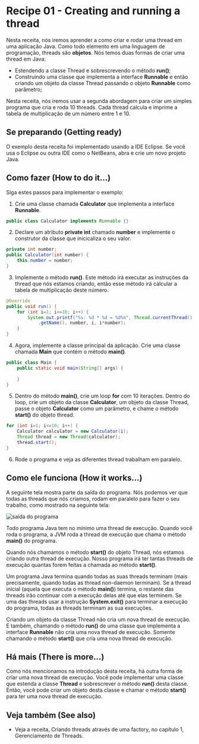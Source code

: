 # Recipe 01 - Creating and running a thread
Nesta receita, nós iremos aprender a como criar e rodar uma thread em uma aplicação Java. Como todo
elemento em uma linguagem de programação, threads são **objetos**. Nós temos duas formas de criar uma
thread em Java:
 - Estendendo a classe Thread e sobrescrevendo o método **run()**;
 - Construindo uma classe que implementa a interface **Runnable** e então criando um objeto da classe
Thread passando o objeto **Runnable** como parâmetro;

Nesta receita, nós iremos usar a segunda abordagem para criar um simples programa que cria e roda 10
threads. Cada thread calcula e imprime a tabela de multiplicação de um número entre 1 e 10.

## Se preparando (Getting ready)
O exemplo desta receita foi implementado usando a IDE Eclipse. Se você usa o Eclipse ou outra IDE como
o NetBeans, abra e crie um novo projeto Java.

## Como fazer (How to do it...)
Siga estes passos para implementar o exemplo:
 1. Crie uma classe chamada **Calculator** que implementa a interface **Runnable**.
```java
public class Calculator implements Runnable {}
```

 2. Declare um atributo **private int** chamado **number** e implemente o construtor da classe que
inicicaliza o seu valor.
```java
private int number;
public Calculator(int number) {
    this.number = number;
}
```

 3. Implemente o método **run()**. Este método irá executar as instruções da thread que nós estamos
criando, então esse método irá calcular a tabela de multiplicação deste número.
```java
@Override
public void run() {
    for (int i=1; i<=10; i++) {
        System.out.printf("%s: %d * %d = %d%n", Thread.currentThread()
            .getName(), number, i, i*number);
    }
}
```

 4. Agora, implemente a classe principal da aplicação. Crie uma classe chamada **Main** que contém
o método **main()**.
```java
public class Main {
    public static void main(String[] args) {
        
    }
}
```

 5. Dentro do método **main()**, crie um loop **for** com 10 iterações. Dentro do loop, crie um
objeto da classe **Calculator**, um objeto da classe Thread, passe o objeto **Calculator** como
um parâmetro, e chame o método **start()** do objeto thread.
```java
for (int i=1; i<=10; i++) {
    Calculator calculator = new Calculator(i);
    Thread thread = new Thread(calculator);
    thread.start();
}
```

 6. Rode o programa e veja as diferentes thread trabalham em paralelo.

## Como ele funciona (How it works...)
A seguinte tela mostra parte da saída do programa. Nós podemos ver que todas as threads que nós
criamos, rodam em paralelo para fazer o seu trabalho, como mostrado na seguinte tela:

![saída do programa](https://raw.githubusercontent.com/PedroFerreiraCJr/traducao-java-7-concurrency/master/images/recipe_01.png)

Todo programa Java tem no mínimo uma thread de execução. Quando você roda o programa, a JVM roda
a thread de execução que chama o método **main()** do programa.

Quando nós chamamos o método **start()** do objeto Thread, nós estamos criando outra thread de
execução. Nosso programa irá ter tantas threads de execução quantas forem feitas a chamada ao
método **start()**.

Um programa Java termina quando todas as suas threads terminam (mais precisamente, quando todas
as thread non-daemon terminam). Se a thread inicial (aquela que executa o método **main()**)
termina, o restante das threads irão continuar com a execução delas até que elas terminem. Se
uma das threads usar a instrução **System.exit()** para terminar a execução do programa, todas
as threads terminam as sua execuções.

Criando um objeto da classe Thread não cria um nova thread de execução. E também, chamando o
método **run()** de uma classe que implementa a interface **Runnable** não cria uma nova thread
de execução. Somente chamando o método **start()** que cria uma nova thread de execução.

## Há mais (There is more...)
Como nós mencionamos na introdução desta receita, há outra forma de criar uma nova thread de
execução. Você pode implementar uma classe que estenda a classe **Thread** e sobrescrever o
método **run()** desta classe. Então, você pode criar um objeto desta classe e chamar o 
método **start()** para ter uma nova thread de execução.

## Veja também (See also)
 - Veja a receita, Criando threads através de uma factory, no capítulo 1, Gerenciamento de
Threads.
